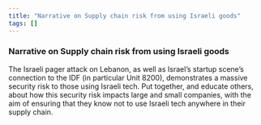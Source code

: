 ```yaml
---
title: "Narrative on Supply chain risk from using Israeli goods"
tags: []
---
```


### Narrative on Supply chain risk from using Israeli goods

The Israeli pager attack on Lebanon, as well as Israel’s startup scene’s connection to the IDF (in particular Unit 8200), demonstrates a massive security risk to those using Israeli tech. Put together, and educate others, about how this security risk impacts large and small companies, with the aim of ensuring that they know not to use Israeli tech anywhere in their supply chain.
